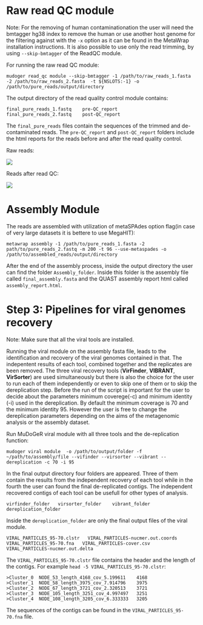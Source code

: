 # Raw read QC module 
Note: For the removing of human contaminationation  the user will need the bmtagger hg38 index to remove the human or use another host genome for the filtering  against with the `-x` option as it can be found in the MetaWrap installation instructions. It is also possible to use only the read trimming, by using `--skip-bmtagger` of the ReadQC module. 

For running the raw read QC module:

``` 
mudoger read_qc module --skip-bmtagger -1 /path/to/raw_reads_1.fasta -2 /path/to/raw_reads_2.fasta  -t ${NSLOTS:-1} -o /path/to/pure_reads/output/directory
```


The output directory of the read quality control module contains:
```
final_pure_reads_1.fastq    pre-QC_report
final_pure_reads_2.fastq    post-QC_report 
```

The `final_pure_reads` files contain the sequences of the trimmed and de-contaminated reads. The `pre-QC_report` and `post-QC_report` folders include the html reports for the reads before and after the read quality control. 


Raw reads:

![](https://github.com/mdsufz/MuDoGeR/blob/master/Read_QC_before_trimming.png)


Reads after read QC:

![](https://github.com/mdsufz/MuDoGeR/blob/master/Read_QC_after_trimming.png)


# Assembly Module

The reads are assembled with utilization of metaSPAdes option flag(in case of very large datasets it is bettere to use MegaHIT):
```
metawrap assembly -1 /path/to/pure_reads_1.fasta -2 path/to/pure_reads_2.fastq -m 200 -t 96 --use-metaspades -o /path/to/assembled_reads/output/directory
```
After the end of the assembly process, inside the output directory the user can find the folder `Assembly_folder`. Inside this folder is the assembly file called `final_assembly.fasta` and the QUAST assembly report html called `assembly_report.html`.



# Step 3: Pipelines for viral genomes recovery 
Note: Make sure that all the viral tools are installed. 

Running the viral module on the assembly fasta file, leads to the identification and recovery of the viral genomes contained in that. The indepentent results of each tool, combined together and the replicates are been removed. The three viral recovery tools (**VirFinder**, **VIBRANT**, **VirSorter**) are used simultaneously but there is also the choice for the user to run each of them independently or even to skip one of them or to skip the dereplication step.  Before the run of the script is important for the user to decide about the parameters minimum coverege(-c) and minimum identity (-i) used in the dereplication. By default the minimum coverage is 70 and the minimum identity 95. However the user is free to change the dereplication parameters depending on the aims of the metagenomic analysis or the assembly dataset. 

Run MuDoGeR viral  module with all three tools and the de-replication function:
``` 
mudoger viral module  -o /path/to/output/folder -f ~/path/to/assembly/file --vifinder --virsorter --vibrant --dereplication -c 70 -i 95 
 ```

In the final output directory four folders are appeared. Three of them contain the results from the independent recovery of each tool while in the fourth the user can found the final de-replicated contigs. The independent recovered contigs of each tool can be usefull for other types of analysis. 

```
virfinder_folder   virsorter_folder    vibrant_folder    dereplication_folder
``` 
Inside the `dereplication_folder` are only the final output files of the viral module.

``` 
VIRAL_PARTICLES_95-70.clstr   VIRAL_PARTICLES-nucmer.out.coords   VIRAL_PARTICLES_95-70.fna   VIRAL_PARTICLES-cover.csv   
VIRAL_PARTICLES-nucmer.out.delta
``` 
The  `VIRAL_PARTICLES_95-70.clstr` file contains the header and the length of the contigs. For example `head -5 VIRAL_PARTICLES_95-70.clstr`:

```
>Cluster_0	NODE_53_length_4168_cov_5.199611	4168 
>Cluster_1	NODE_58_length_3975_cov_7.914796	3975
>Cluster_2	NODE_67_length_3721_cov_2.320513	3721
>Cluster_3	NODE_105_length_3251_cov_4.997497	3251
>Cluster_4	NODE_108_length_3205_cov_6.333333	3205

```
The sequences of the contigs can be found in the `VIRAL_PARTICLES_95-70.fna` file.









